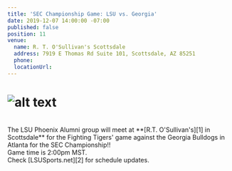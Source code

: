 ```yaml
---
title: 'SEC Championship Game: LSU vs. Georgia'
date: 2019-12-07 14:00:00 -07:00
published: false
position: 11
venue:
  name: R. T. O'Sullivan's Scottsdale
  address: 7919 E Thomas Rd Suite 101, Scottsdale, AZ 85251
  phone: 
  locationUrl: 
---
```


# ![alt text](https://lsu-phoenix-alumni.github.io/assets/img/LSU-UGA.jpg "SEC Championship")  
<br>
The LSU Phoenix Alumni group will meet at **[R.T. O'Sullivan's][1] in Scottsdale** for the Fighting Tigers' game against the Georgia Bulldogs in Atlanta for the SEC Championship!!  
<br>
Game time is 2:00pm MST.  
<br>
Check [LSUSports.net][2] for schedule updates.

[1]: https://scottsdale.rtosullivans.com/ "RTO Scottsdale website"
[2]: http://www.lsusports.net/SportSelect.dbml?SPID=2164&SPSID=27811&DB_OEM_ID=5200&_ga=2.61742444.1994479276.1565745145-1475237789.1565745143 "THE OFFICIAL SITE OF LSU ATHLETICS"